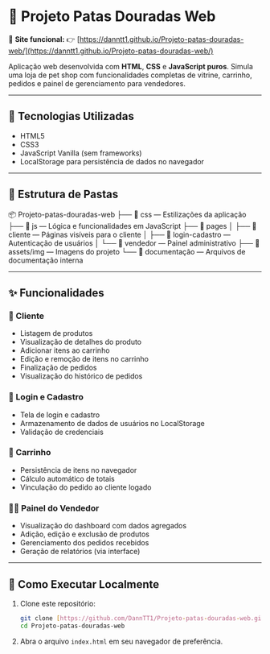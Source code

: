 # 🐾 Projeto Patas Douradas Web

🎯 **Site funcional:**
👉 [https://danntt1.github.io/Projeto-patas-douradas-web/](https://danntt1.github.io/Projeto-patas-douradas-web/)

Aplicação web desenvolvida com **HTML**, **CSS** e **JavaScript puros**.
Simula uma loja de pet shop com funcionalidades completas de vitrine, carrinho, pedidos e painel de gerenciamento para vendedores.

---

## 🚀 Tecnologias Utilizadas

- HTML5
- CSS3
- JavaScript Vanilla (sem frameworks)
- LocalStorage para persistência de dados no navegador

---

## 📁 Estrutura de Pastas

📦 Projeto-patas-douradas-web
├── 📁 css — Estilizações da aplicação
├── 📁 js — Lógica e funcionalidades em JavaScript
├── 📁 pages
│   ├── 📁 cliente — Páginas visíveis para o cliente
│   ├── 📁 login-cadastro — Autenticação de usuários
│   └── 📁 vendedor — Painel administrativo
├── 📁 assets/img — Imagens do projeto
└── 📁 documentação — Arquivos de documentação interna

---

## ✨ Funcionalidades

### 👤 Cliente
- Listagem de produtos
- Visualização de detalhes do produto
- Adicionar itens ao carrinho
- Edição e remoção de itens no carrinho
- Finalização de pedidos
- Visualização do histórico de pedidos

### 🔐 Login e Cadastro
- Tela de login e cadastro
- Armazenamento de dados de usuários no LocalStorage
- Validação de credenciais

### 🛒 Carrinho
- Persistência de itens no navegador
- Cálculo automático de totais
- Vinculação do pedido ao cliente logado

### 🧑‍💼 Painel do Vendedor
- Visualização do dashboard com dados agregados
- Adição, edição e exclusão de produtos
- Gerenciamento dos pedidos recebidos
- Geração de relatórios (via interface)

---

## 🧪 Como Executar Localmente

1.  Clone este repositório:
    ```bash
    git clone [https://github.com/DannTT1/Projeto-patas-douradas-web.git](https://github.com/DannTT1/Projeto-patas-douradas-web.git)
    cd Projeto-patas-douradas-web
    ```
2.  Abra o arquivo `index.html` em seu navegador de preferência.
